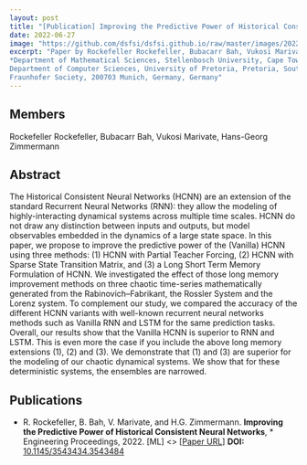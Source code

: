 ```yaml
---
layout: post
title: "[Publication] Improving the Predictive Power of Historical Consistent Neural Networks"
date: 2022-06-27
image: "https://github.com/dsfsi/dsfsi.github.io/raw/master/images/2022-06-27-vanilla-HCNN-ensemble-comp.PNG"
excerpt: "Paper by Rockefeller Rockefeller, Bubacarr Bah, Vukosi Marivate, and Hans-Georg Zimmermann , *African Institute for Mathematical Sciences, Cape Town, South Africa; 
*Department of Mathematical Sciences, Stellenbosch University, Cape Town, South Africa;
Department of Computer Sciences, University of Pretoria, Pretoria, South Africa;
Fraunhofer Society, 200703 Munich, Germany, Germany"
---
```

## Members
Rockefeller Rockefeller, Bubacarr Bah, Vukosi Marivate, Hans-Georg Zimmermann 

## Abstract
The Historical Consistent Neural Networks (HCNN) are an extension of the standard Recurrent Neural Networks (RNN): they allow the modeling of highly-interacting dynamical systems across multiple time scales. HCNN do not draw any distinction between inputs and outputs, but model observables embedded in the dynamics of a large state space. In this paper, we propose to improve the predictive power of the (Vanilla) HCNN using three methods: (1) HCNN with Partial Teacher Forcing, (2) HCNN with Sparse State Transition Matrix, and (3) a Long Short Term Memory Formulation of HCNN. We investigated the effect of those long memory improvement methods on three chaotic time-series mathematically generated from the Rabinovich–Fabrikant, the Rossler System and the Lorenz system. To complement our study, we compared the accuracy of the different HCNN variants with well-known recurrent neural networks methods such as Vanilla RNN and LSTM for the same prediction tasks. Overall, our results show that the Vanilla HCNN is superior to RNN and LSTM. This is even more the case if you include the above long memory extensions (1), (2) and (3). We demonstrate that (1) and (3) are superior for the modeling of our chaotic dynamical systems. We show that for these deterministic systems, the ensembles are narrowed.
## Publications
* R. Rockefeller, B. Bah, V. Marivate, and H.G. Zimmermann. **Improving the Predictive Power of Historical Consistent Neural Networks**, *  Engineering Proceedings, 2022. [ML]  <> [[Paper URL](https://www.mdpi.com/2673-4591/18/1/36)] **DOI:** [10.1145/3543434.3543484](https://doi.org/10.3390/engproc2022018036) 